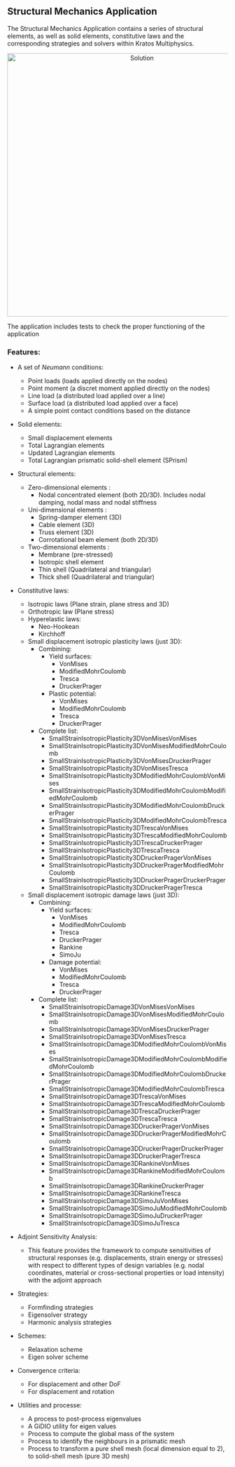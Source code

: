 
## Structural Mechanics Application

The Structural Mechanics Application contains a series of structural elements, as well as solid elements, constitutive laws and the corresponding strategies and solvers within Kratos Multiphysics.

<p align="center">
  <img src="https://github.com/KratosMultiphysics/Examples/raw/master/structural_mechanics/validation/beam_roll_up/data/rollup.gif" alt="Solution" style="width: 600px;"/>
</p>

The application includes tests to check the proper functioning of the application

### Features:

- A set of *Neumann* conditions:
     * Point loads (loads applied directly on the nodes)
     * Point moment (a discret moment applied directly on the nodes)
     * Line load (a distributed load applied over a line)
     * Surface load (a distributed load applied over a face)
     * A simple point contact conditions based on the distance

- Solid elements:
    * Small displacement elements
    * Total Lagrangian elements
    * Updated Lagrangian elements
    * Total Lagrangian prismatic solid-shell element (SPrism)

- Structural elements:
    * Zero-dimensional elements :
        * Nodal concentrated element (both 2D/3D). Includes nodal damping, nodal mass and nodal stiffness
    * Uni-dimensional elements :
        * Spring-damper element (3D)
        * Cable element (3D)
        * Truss element (3D)
        * Corrotational beam element (both 2D/3D)
    * Two-dimensional elements :
        * Membrane (pre-stressed)
        * Isotropic shell element
        * Thin shell (Quadrilateral and triangular)
        * Thick shell (Quadrilateral and triangular)

- Constitutive laws:
    * Isotropic laws (Plane strain, plane stress and 3D)
    * Orthotropic law (Plane stress)
    * Hyperelastic laws:
        * Neo-Hookean
        * Kirchhoff
    * Small displacement isotropic plasticity laws (just 3D):
        * Combining:
            * Yield surfaces:
                * VonMises
                * ModifiedMohrCoulomb
                * Tresca
                * DruckerPrager
            * Plastic potential:
                * VonMises
                * ModifiedMohrCoulomb
                * Tresca
                * DruckerPrager
        * Complete list:
            * SmallStrainIsotropicPlasticity3DVonMisesVonMises
            * SmallStrainIsotropicPlasticity3DVonMisesModifiedMohrCoulomb
            * SmallStrainIsotropicPlasticity3DVonMisesDruckerPrager
            * SmallStrainIsotropicPlasticity3DVonMisesTresca
            * SmallStrainIsotropicPlasticity3DModifiedMohrCoulombVonMises
            * SmallStrainIsotropicPlasticity3DModifiedMohrCoulombModifiedMohrCoulomb
            * SmallStrainIsotropicPlasticity3DModifiedMohrCoulombDruckerPrager
            * SmallStrainIsotropicPlasticity3DModifiedMohrCoulombTresca
            * SmallStrainIsotropicPlasticity3DTrescaVonMises
            * SmallStrainIsotropicPlasticity3DTrescaModifiedMohrCoulomb
            * SmallStrainIsotropicPlasticity3DTrescaDruckerPrager
            * SmallStrainIsotropicPlasticity3DTrescaTresca
            * SmallStrainIsotropicPlasticity3DDruckerPragerVonMises
            * SmallStrainIsotropicPlasticity3DDruckerPragerModifiedMohrCoulomb
            * SmallStrainIsotropicPlasticity3DDruckerPragerDruckerPrager
            * SmallStrainIsotropicPlasticity3DDruckerPragerTresca
    * Small displacement isotropic damage laws (just 3D):
        * Combining:
            * Yield surfaces:
                * VonMises
                * ModifiedMohrCoulomb
                * Tresca
                * DruckerPrager
                * Rankine
                * SimoJu
            * Damage potential:
                * VonMises
                * ModifiedMohrCoulomb
                * Tresca
                * DruckerPrager
        * Complete list:
            * SmallStrainIsotropicDamage3DVonMisesVonMises
            * SmallStrainIsotropicDamage3DVonMisesModifiedMohrCoulomb
            * SmallStrainIsotropicDamage3DVonMisesDruckerPrager
            * SmallStrainIsotropicDamage3DVonMisesTresca
            * SmallStrainIsotropicDamage3DModifiedMohrCoulombVonMises
            * SmallStrainIsotropicDamage3DModifiedMohrCoulombModifiedMohrCoulomb
            * SmallStrainIsotropicDamage3DModifiedMohrCoulombDruckerPrager
            * SmallStrainIsotropicDamage3DModifiedMohrCoulombTresca
            * SmallStrainIsotropicDamage3DTrescaVonMises
            * SmallStrainIsotropicDamage3DTrescaModifiedMohrCoulomb
            * SmallStrainIsotropicDamage3DTrescaDruckerPrager
            * SmallStrainIsotropicDamage3DTrescaTresca
            * SmallStrainIsotropicDamage3DDruckerPragerVonMises
            * SmallStrainIsotropicDamage3DDruckerPragerModifiedMohrCoulomb
            * SmallStrainIsotropicDamage3DDruckerPragerDruckerPrager
            * SmallStrainIsotropicDamage3DDruckerPragerTresca
            * SmallStrainIsotropicDamage3DRankineVonMises
            * SmallStrainIsotropicDamage3DRankineModifiedMohrCoulomb
            * SmallStrainIsotropicDamage3DRankineDruckerPrager
            * SmallStrainIsotropicDamage3DRankineTresca
            * SmallStrainIsotropicDamage3DSimoJuVonMises
            * SmallStrainIsotropicDamage3DSimoJuModifiedMohrCoulomb
            * SmallStrainIsotropicDamage3DSimoJuDruckerPrager
            * SmallStrainIsotropicDamage3DSimoJuTresca

- Adjoint Sensitivity Analysis:
    * This feature provides the framework to compute sensitivities of structural responses (e.g. displacements, strain energy or stresses) with respect to different types of design variables (e.g. nodal coordinates, material or cross-sectional properties or load intensity) with the adjoint approach

- Strategies:
    * Formfinding strategies
    * Eigensolver strategy
    * Harmonic analysis strategies

- Schemes:
    * Relaxation scheme
    * Eigen solver scheme

- Convergence criteria:
    * For displacement and other DoF
    * For displacement and rotation

- Utilities and processe:
    * A process to post-process eigenvalues
    * A GiDIO utility for eigen values
    * Process to compute the global mass of the system
    * Process to identify the neighbours in a prismatic mesh
    * Process to transform a pure shell mesh (local dimension equal to 2), to solid-shell mesh (pure 3D mesh)
